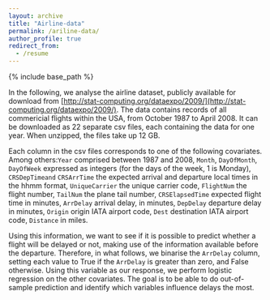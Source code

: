 ```yaml
---
layout: archive
title: "Airline-data"
permalink: /ariline-data/
author_profile: true
redirect_from:
  - /resume
---
```


{% include base_path %}

In the following, we analyse the airline dataset, publicly available for download from [http://stat-computing.org/dataexpo/2009/](http://stat-computing.org/dataexpo/2009/). The data contains records of all commericial flights within the USA, from October 1987 to April 2008. It can be downloaded as 22 separate csv files, each containing the data for one year. When unzipped, the files take up 12 GB.

Each column in the csv files corresponds to one of the following covariates. Among others:`Year` comprised between 1987 and 2008, `Month`, `DayOfMonth`, `DayOfWeek` expressed as integers (for the days of the week, 1 is Monday), `CRSDepTimeand` `CRSArrTime` the expected arrival and departure local times in the hhmm format, `UniqueCarrier` the unique carrier code, `FlightNum` the flight number, `TailNum` the plane tail number, `CRSElapsedTime` expected flight time in minutes, `ArrDelay` arrival delay, in minutes, `DepDelay` departure delay in minutes, `Origin` origin IATA airport code, `Dest` destination IATA airport code, `Distance` in miles.

Using this information, we want to see if it is possible to predict whether a flight will be delayed or not, making use of the information available before the departure. Therefore, in what follows, we binarise the `ArrDelay` column, setting each value to True if the `ArrDelay` is greater than zero, and False otherwise. Using this variable as our response, we perform logistic regression on the other covariates. The goal is to be able to do out-of-sample prediction and identify which variables influence delays the most.
